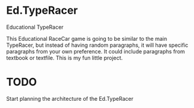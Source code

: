 # Ed.TypeRacer
Educational TypeRacer

This Educational RaceCar game is going to be similar to the main TypeRacer, but instead of having random paragraphs, it will have specific paragraphs from your own preference. It could include paragraphs from textbook or textfile. This is my fun little project.

# TODO
Start planning the architecture of the Ed.TypeRacer
